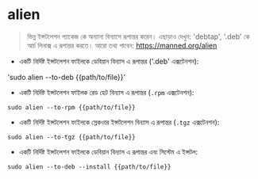 # alien

> ভিন্ন ইন্সটলেশন প্যাকেজ কে অন্যান্য বিন্যাসে রূপান্তর করেন।
> এছাড়াও দেখুন: 'debtap', '.deb' কে আর্চ লিনাক্স এ রূপান্তর করতে।
> আরো তথ্য পাবেন: <https://manned.org/alien>

- একটি নির্দিষ্ট ইন্সটলেশন ফাইলকে ডেবিয়ান বিন্যাস এ রূপান্তর ('.deb' এক্সটেনশন):

'sudo alien --to-deb {{path/to/file}}'

- একটি নির্দিষ্ট ইন্সটলেশন ফাইলক রেড হেট বিন্যাস এ রূপান্তর (`.rpm` এক্সটেনশন):

`sudo alien --to-rpm {{path/to/file}}`

- একটি নির্দিষ্ট ইন্সটলেশন ফাইলকে স্লেকওার ইন্সটলেশন বিন্যাস এ রূপান্তর (`.tgz` এক্সটেনশন): 

`sudo alien --to-tgz {{path/to/file}}`

- একটি নির্দিষ্ট ইন্সটলেশন ফাইলকে ডেবিয়ান বিন্যাস এ রূপান্তর এবং সিস্টেম এ ইন্সটল:

`sudo alien --to-deb --install {{path/to/file}}`

